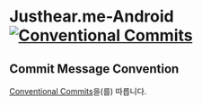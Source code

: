 # Justhear.me-Android [![Conventional Commits](https://img.shields.io/badge/Conventional%20Commits-1.0.0-yellow.svg)](https://conventionalcommits.org)

## Commit Message Convention
[Conventional Commits](https://www.conventionalcommits.org/en/v1.0.0/)을(를) 따릅니다.